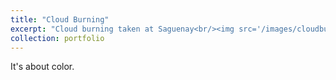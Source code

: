 ```yaml
---
title: "Cloud Burning"
excerpt: "Cloud burning taken at Saguenay<br/><img src='/images/cloudburning.jpg'>"
collection: portfolio
---
```


It's about color.
